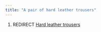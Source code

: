```yaml
---
title: "A pair of hard leather trousers"
---
```


1.  REDIRECT [Hard leather trousers](Hard_leather_trousers "wikilink")